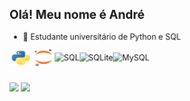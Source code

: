 ## Olá! Meu nome é André

- 🌱 Estudante universitário de Python e SQL

<img align="center" alt="Nine-Python" height="30" width="40" src="https://raw.githubusercontent.com/devicons/devicon/master/icons/python/python-original.svg"><img align="center" alt="Nine-Python" height="30" width="40" src="https://raw.githubusercontent.com/devicons/devicon/master/icons/jupyter/jupyter-original.svg"><img align="center" alt="SQL"  height="30" width="40" src="https://cdn.jsdelivr.net/gh/devicons/devicon@latest/icons/sqldeveloper/sqldeveloper-plain.svg"><img align="center" alt="SQLite" height="30" width="40" src="https://cdn.jsdelivr.net/gh/devicons/devicon@latest/icons/sqlite/sqlite-original.svg"><img align="center" alt="MySQL" height="40" width="40" src="https://cdn.jsdelivr.net/gh/devicons/devicon@latest/icons/mysql/mysql-original.svg">


          
##
<div>
  <a href="https://wa.me/559193464530" target="_blank"><img src="https://img.shields.io/badge/WhatsApp-25D366?style=for-the-badge&logo=whatsapp&logoColor=white" target="_blank"></a>
  <a href = "mailto:abbacchio91@gmail.com"><img src="https://img.shields.io/badge/-Gmail-%23333?style=for-the-badge&logo=gmail&logoColor=white" target="_blank"></a>
</div>
